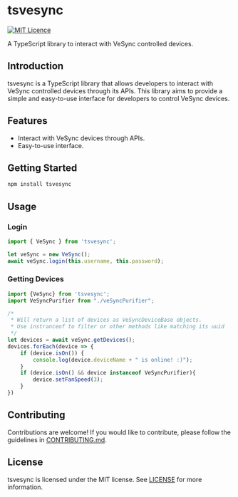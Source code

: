 # tsvesync

[![MIT Licence](https://img.shields.io/badge/license-MIT-blue.svg)](https://opensource.org/licenses/MIT)

A TypeScript library to interact with VeSync controlled devices.

## Introduction

tsvesync is a TypeScript library that allows developers to interact with VeSync controlled devices through its APIs. This library aims to provide a simple and easy-to-use interface for developers to control VeSync devices.

## Features
- Interact with VeSync devices through APIs.
- Easy-to-use interface.

## Getting Started

```bash
npm install tsvesync
```

## Usage

### Login
```ts
import { VeSync } from 'tsvesync';

let veSync = new VeSync();
await veSync.login(this.username, this.password);
```

### Getting Devices

```ts
import {VeSync} from 'tsvesync';
import VeSyncPurifier from "./veSyncPurifier";

/*
 * Will return a list of devices as VeSyncDeviceBase objects. 
 * Use instranceof to filter or other methods like matching its uuid
 */
let devices = await veSync.getDevices();
devices.forEach(device => {
    if (device.isOn()) {
        console.log(device.deviceName + " is online! :)");
    }
    if (device.isOn() && device instanceof VeSyncPurifier){
        device.setFanSpeed(3);
    }
})
```

## Contributing

Contributions are welcome! If you would like to contribute, please follow the guidelines in [CONTRIBUTING.md](https://github.com/spkesDE/tsvesync/blob/master/CONTRIBUTING.md).

## License

tsvesync is licensed under the MIT license. See [LICENSE](https://github.com/spkesDE/tsvesync/blob/master/LICENSE) for more information.
